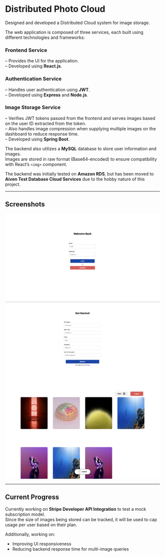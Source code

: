 # Distributed Photo Cloud

Designed and developed a Distributed Cloud system for image storage.

The web application is composed of three services, each built using different technologies and frameworks:

### Frontend Service  
– Provides the UI for the application.  
– Developed using **React.js**.

### Authentication Service  
– Handles user authentication using **JWT**.  
– Developed using **Express** and **Node.js**.

### Image Storage Service  
– Verifies JWT tokens passed from the frontend and serves images based on the user ID extracted from the token.  
– Also handles image compression when supplying multiple images on the dashboard to reduce response time.  
– Developed using **Spring Boot**.

The backend also utilizes a **MySQL** database to store user information and images.  
Images are stored in raw format (Base64-encoded) to ensure compatibility with React’s `<img>` component.  

The backend was initially tested on **Amazon RDS**, but has been moved to **Aiven Test Database Cloud Services** due to the hobby nature of this project.

---

## Screenshots
![Login](screenshots/login.png)
![Register](screenshots/register.png)
![Dashboard](screenshots/dashboard.png)

---

## Current Progress

Currently working on **Stripe Developer API Integration** to test a mock subscription model.  
Since the size of images being stored can be tracked, it will be used to cap usage per user based on their plan.

Additionally, working on:
- Improving UI responsiveness  
- Reducing backend response time for multi-image queries

